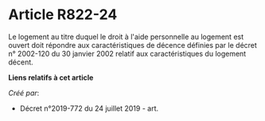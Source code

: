 # Article R822-24

Le logement au titre duquel le droit à l'aide personnelle au logement est ouvert doit répondre aux caractéristiques de
décence définies par le décret n° 2002-120 du 30 janvier 2002 relatif aux caractéristiques du logement décent.

**Liens relatifs à cet article**

_Créé par_:

  - Décret n°2019-772 du 24 juillet 2019 - art.
